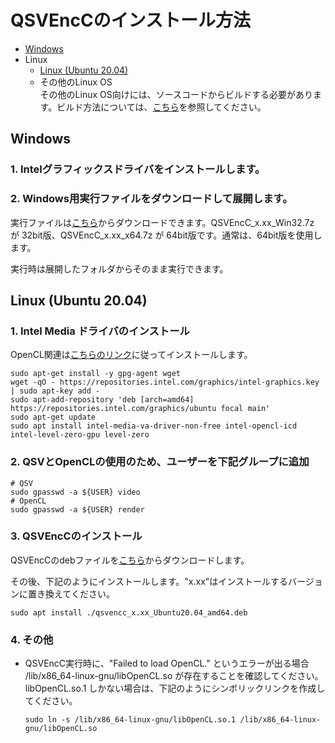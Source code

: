 
# QSVEncCのインストール方法

- [Windows](./Install.ja.md#windows)
- Linux
  - [Linux (Ubuntu 20.04)](./Install.ja.md#linux-ubuntu-2004)
  - その他のLinux OS  
    その他のLinux OS向けには、ソースコードからビルドする必要があります。ビルド方法については、[こちら](./Build.ja.md)を参照してください。


## Windows 

### 1. Intelグラフィックスドライバをインストールします。
### 2. Windows用実行ファイルをダウンロードして展開します。  
実行ファイルは[こちら](https://github.com/rigaya/QSVEnc/releases)からダウンロードできます。QSVEncC_x.xx_Win32.7z が 32bit版、QSVEncC_x.xx_x64.7z が 64bit版です。通常は、64bit版を使用します。

実行時は展開したフォルダからそのまま実行できます。
  
## Linux (Ubuntu 20.04)

### 1. Intel Media ドライバのインストール  
OpenCL関連は[こちらのリンク](https://dgpu-docs.intel.com/installation-guides/ubuntu/ubuntu-focal.html)に従ってインストールします。

```Shell
sudo apt-get install -y gpg-agent wget
wget -qO - https://repositories.intel.com/graphics/intel-graphics.key | sudo apt-key add -
sudo apt-add-repository 'deb [arch=amd64] https://repositories.intel.com/graphics/ubuntu focal main'
sudo apt-get update
sudo apt install intel-media-va-driver-non-free intel-opencl-icd intel-level-zero-gpu level-zero
```

### 2. QSVとOpenCLの使用のため、ユーザーを下記グループに追加
```Shell
# QSV
sudo gpasswd -a ${USER} video
# OpenCL
sudo gpasswd -a ${USER} render
```

### 3. QSVEncCのインストール
QSVEncCのdebファイルを[こちら](https://github.com/rigaya/QSVEnc/releases)からダウンロードします。

その後、下記のようにインストールします。"x.xx"はインストールするバージョンに置き換えてください。

```Shell
sudo apt install ./qsvencc_x.xx_Ubuntu20.04_amd64.deb
```

### 4. その他

- QSVEncC実行時に、"Failed to load OpenCL." というエラーが出る場合  
  /lib/x86_64-linux-gnu/libOpenCL.so が存在することを確認してください。 libOpenCL.so.1 しかない場合は、下記のようにシンボリックリンクを作成してください。
  
  ```Shell
  sudo ln -s /lib/x86_64-linux-gnu/libOpenCL.so.1 /lib/x86_64-linux-gnu/libOpenCL.so
  ```